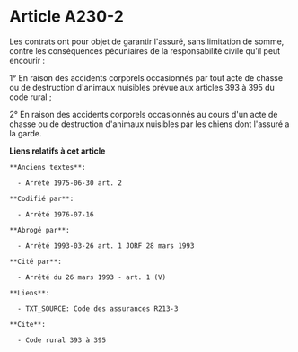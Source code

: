 # Article A230-2

Les contrats ont pour objet de garantir l'assuré, sans limitation de somme, contre les conséquences pécuniaires de la
responsabilité civile qu'il peut encourir :

1° En raison des accidents corporels occasionnés par tout acte de chasse ou de destruction d'animaux nuisibles prévue aux
articles 393 à 395 du code rural ;

2° En raison des accidents corporels occasionnés au cours d'un acte de chasse ou de destruction d'animaux nuisibles par les
chiens dont l'assuré a la garde.

**Liens relatifs à cet article**

	**Anciens textes**:

	  - Arrêté 1975-06-30 art. 2

	**Codifié par**:

	  - Arrêté 1976-07-16

	**Abrogé par**:

	  - Arrêté 1993-03-26 art. 1 JORF 28 mars 1993

	**Cité par**:

	  - Arrêté du 26 mars 1993 - art. 1 (V)

	**Liens**:

	  - TXT_SOURCE: Code des assurances R213-3

	**Cite**:

	  - Code rural 393 à 395
